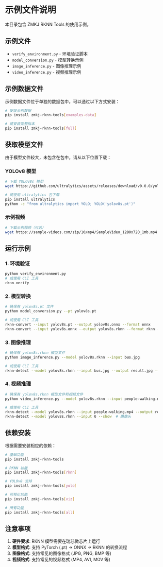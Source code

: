 # 示例文件说明

本目录包含 ZMKJ RKNN Tools 的使用示例。

## 示例文件

- `verify_environment.py` - 环境验证脚本
- `model_conversion.py` - 模型转换示例
- `image_inference.py` - 图像推理示例
- `video_inference.py` - 视频推理示例

## 示例数据文件

示例数据文件位于单独的数据包中，可以通过以下方式安装：

```bash
# 安装示例数据
pip install zmkj-rknn-tools[examples-data]

# 或安装完整版本
pip install zmkj-rknn-tools[full]
```

## 获取模型文件

由于模型文件较大，未包含在包中。请从以下位置下载：

### YOLOv8 模型
```bash
# 下载 YOLOv8s 模型
wget https://github.com/ultralytics/assets/releases/download/v0.0.0/yolov8s.pt

# 或使用 ultralytics 包下载
pip install ultralytics
python -c "from ultralytics import YOLO; YOLO('yolov8s.pt')"
```

### 示例视频
```bash
# 下载示例视频（可选）
wget https://sample-videos.com/zip/10/mp4/SampleVideo_1280x720_1mb.mp4 -O people-walking.mp4
```

## 运行示例

### 1. 环境验证
```bash
python verify_environment.py
# 或使用 CLI 工具
rknn-verify
```

### 2. 模型转换
```bash
# 确保有 yolov8s.pt 文件
python model_conversion.py --pt yolov8s.pt

# 或使用 CLI 工具
rknn-convert --input yolov8s.pt --output yolov8s.onnx --format onnx
rknn-convert --input yolov8s.onnx --output yolov8s.rknn --format rknn --platform rk3576
```

### 3. 图像推理
```bash
# 确保有 yolov8s.rknn 模型文件
python image_inference.py --model yolov8s.rknn --input bus.jpg

# 或使用 CLI 工具
rknn-detect --model yolov8s.rknn --input bus.jpg --output result.jpg --show
```

### 4. 视频推理
```bash
# 确保有 yolov8s.rknn 模型文件和视频文件
python video_inference.py --model yolov8s.rknn --input people-walking.mp4

# 或使用 CLI 工具
rknn-detect --model yolov8s.rknn --input people-walking.mp4 --output result.mp4
rknn-detect --model yolov8s.rknn --input 0 --show  # 摄像头
```

## 依赖安装

根据需要安装相应的依赖：

```bash
# 基础功能
pip install zmkj-rknn-tools

# RKNN 功能
pip install zmkj-rknn-tools[rknn]

# YOLOv8 支持
pip install zmkj-rknn-tools[yolo]

# 可视化功能
pip install zmkj-rknn-tools[viz]

# 所有功能
pip install zmkj-rknn-tools[all]
```

## 注意事项

1. **硬件要求**: RKNN 模型需要在瑞芯微芯片上运行
2. **模型格式**: 支持 PyTorch (.pt) -> ONNX -> RKNN 的转换流程
3. **图像格式**: 支持常见的图像格式 (JPG, PNG, BMP 等)
4. **视频格式**: 支持常见的视频格式 (MP4, AVI, MOV 等)